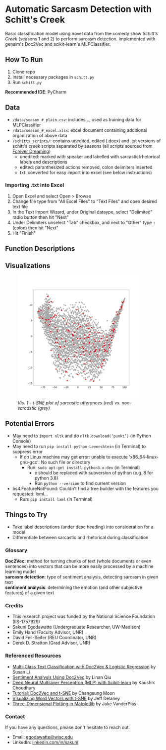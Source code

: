 # Automatic Sarcasm Detection with Schitt's Creek
Basic classification model using novel data from the comedy show *Schitt's Creek* (seasons 1 and 2) to perform sarcasm detection. Implemented with gensim's Doc2Vec and scikit-learn's MLPClassifier.

## How To Run
1) Clone repo
2) Install necessary packages in `schitt.py`
3) Run `schitt.py`

**Recommended IDE**: PyCharm

## Data
* `/data/season_#_plain.csv`: includes..., used as training data for MLPClassifier
* `/data/season_#_excel.xlsx`: excel document containing additional organization of above data
* `/schitts_scripts/`: contains unedited, edited (.docx) and .txt versions of schitt's creek scripts separated by seasons (all scripts sourced from [Forever Dreaming](https://transcripts.foreverdreaming.org/viewforum.php?f=132))
  * unedited: marked with speaker and labelled with sarcastic/rhetorical labels and descriptions
  * edited: paranthesized actions removed, colon delimiters inserted
  * txt: converted for easy import into excel (see below instructions)

### Importing .txt into Excel
1) Open Excel and select Open > Browse
2) Change file type from "All Excel Files" to "Text Files" and open desired text file
3) In the Text Import Wizard, under Original dataype, select "Delimited" radio button then hit "Next"
4) Under Delimiters unselect "Tab" checkbox, and next to "Other" type `:` (colon) then hit "Next"
5) Hit "Finish"

## Function Descriptions

## Visualizations
<figure>
 <img src="/visualizations/sarcasm_tsne.png" alt="Sarcasm t-SNE plot" width="400"/>
 <figcaption><em>Vis. 1 - t-SNE plot of sarcastic utterances (red) vs. non-sarcastic (grey)</em></figcaption>
</figure>

## Potential Errors
* May need to `import nltk` and do `nltk.download(‘punkt’)` (in Python Console)
* May need to run `pip install python-Levenshtein` (in Terminal) to suppress error
  * If on Linux machine may get error: unable to execute 'x86_64-linux-gnu-gcc': No such file or directory
    * Run: `sudo apt-get install python3.x-dev` (in Terminal)
      * x should be replaced with subversion of python (e.g. 8 for python 3.8)
      * Run `python --version` to find current version
* bs4.FeatureNotFound: Couldn't find a tree builder with the features you requested: lxml...
  * Run: `pip install lxml` (in Terminal)

## Things to Try
* Take label descriptions (under desc heading) into consideration for a model
* Differentiate between sarcastic and rhetorical during classification

### Glossary
**Doc2Vec**: method for turning chunks of text (whole documents or even sentences) into vectors that can be more easily processed by a machine learning model  
**sarcasm detection**: type of sentiment analysis, detecting sarcasm in given text  
**sentiment analysis**: determining the emotion (and other subjective features) of a given text

### Credits
* This research project was funded by the National Science Foundation (IIS-1757929)
* Sakuni Egodawatte (Undergraduate Researcher, UW-Madison)
* Emily Hand (Faculty Advisor, UNR)
* David Feil-Seifer (REU Coordinator, UNR)
* Derek D. Stratton (Grad Advisor, UNR)

### Referenced Resources
* [Multi-Class Text Classification with Doc2Vec & Logistic Regression](https://towardsdatascience.com/multi-class-text-classification-with-doc2vec-logistic-regression-9da9947b43f4) by Susan Li
* [Sentiment Analysis Using Doc2Vec](https://linanqiu.github.io/2015/10/07/word2vec-sentiment/) by Linan Qiu
* [Deep Neural Multilayer Perceptron (MLP) with Scikit-learn](https://towardsdatascience.com/deep-neural-multilayer-perceptron-mlp-with-scikit-learn-2698e77155e) by Kaushik Choudhury
* [Tutorial: Doc2Vec and t-SNE](http://csmoon-ml.com/index.php/2019/02/15/tutorial-doc2vec-and-t-sne/) by Changsung Moon
* [Visualizing Word Vectors with t-SNE](https://www.kaggle.com/jeffd23/visualizing-word-vectors-with-t-sne) by Jeff Delaney
* [Three-Dimensional Plotting in Matplotlib](https://jakevdp.github.io/PythonDataScienceHandbook/04.12-three-dimensional-plotting.html) by Jake VanderPlas

### Contact
If you have any questions, please don't hesitate to reach out.
* Email: egodawatte@wisc.edu
* LinkedIn: [linkedin.com/in/sakuni](https://www.linkedin.com/in/sakuni/)
